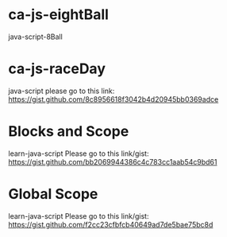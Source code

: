 # ca-js-eightBall
java-script-8Ball

# ca-js-raceDay
java-script
please go to this link:
https://gist.github.com/8c8956618f3042b4d20945bb0369adce


# Blocks and Scope
learn-java-script
Please go to this link/gist:
https://gist.github.com/bb2069944386c4c783cc1aab54c9bd61

# Global Scope
learn-java-script
Please go to this link/gist:
https://gist.github.com/f2cc23cfbfcb40649ad7de5bae75bc8d



